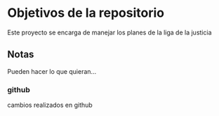 # Objetivos de la repositorio

Este proyecto se encarga de manejar los planes de la liga de la justicia


## Notas
Pueden hacer lo que quieran...


### github

cambios realizados en github
